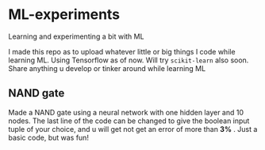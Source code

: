 # ML-experiments
Learning and experimenting a bit with ML 

I made this repo as to upload whatever little or big things I code while learning ML. Using Tensorflow as of now.
Will try `scikit-learn` also soon. Share anything u develop or tinker around while learning ML 

## NAND gate 

Made a NAND gate using a neural network with one hidden layer and 10 nodes. The last line of the code can be changed
to give the boolean input tuple of your choice, and u will get not get an error of more than **3%** . Just a basic code,
but was fun!
